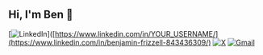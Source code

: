## Hi, I'm Ben 🤘

[![LinkedIn](https://img.shields.io/badge/LinkedIn-Profile-blue?style=flat&logo=linkedin)]([https://www.linkedin.com/in/YOUR_USERNAME/](https://www.linkedin.com/in/benjamin-frizzell-843436309/)
[![X](https://img.shields.io/badge/X-Profile-black?style=flat&logo=twitter)](https://x.com/b_frizzell)
[![Gmail](https://img.shields.io/badge/Gmail-Email-red?style=flat&logo=gmail)](mailto:benjamin.frizzell01@gmail.com)

<!--
**bfrizzell01/bfrizzell01** is a ✨ _special_ ✨ repository because its `README.md` (this file) appears on your GitHub profile.

Here are some ideas to get you started:

- 🔭 I’m currently working on ...
- 🌱 I’m currently learning ...
- 👯 I’m looking to collaborate on ...
- 🤔 I’m looking for help with ...
- 💬 Ask me about ...
- 📫 How to reach me: ...
- 😄 Pronouns: ...
- ⚡ Fun fact: ...
-->
